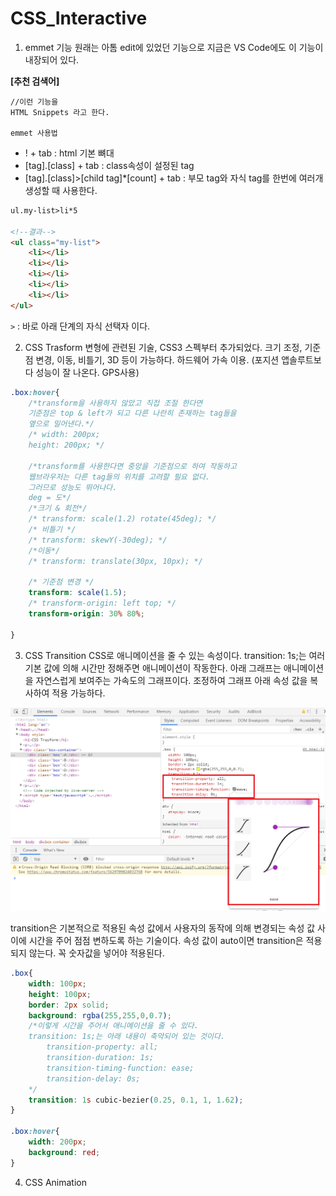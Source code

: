 CSS_Interactive
====================================================
1) emmet 기능
원래는 아톰 edit에 있었던 기능으로 지금은 VS Code에도 이 기능이 내장되어 있다.

**[추천 검색어]**
```
//이런 기능을
HTML Snippets 라고 한다.

emmet 사용법
```

- ! + tab : html 기본 뼈대
- [tag].[class] + tab : class속성이 설정된 tag
- [tag].[class]>[child tag]*[count] + tab : 부모 tag와 자식 tag를 한번에 여러개 생성할 때 사용한다.
```html
ul.my-list>li*5

<!--결과-->
<ul class="my-list">
    <li></li>
    <li></li>
    <li></li>
    <li></li>
    <li></li>
</ul>

```
`>` : 바로 아래 단계의 자식 선택자 이다.

2) CSS Trasform
변형에 관련된 기술, CSS3 스펙부터 추가되었다. 크기 조정, 기준점 변경, 이동, 비틀기, 3D 등이 가능하다. 하드웨어 가속 이용. (포지션 앱솔루트보다 성능이 잘 나온다. GPS사용)
```css
.box:hover{
    /*transform을 사용하지 않았고 직접 조절 한다면
    기준점은 top & left가 되고 다른 나란히 존재하는 tag들을
    옆으로 밀어낸다.*/
    /* width: 200px;
    height: 200px; */

    /*transform를 사용한다면 중앙을 기준점으로 하여 작동하고 
    웹브라우저는 다른 tag들의 위치를 고려할 필요 없다.
    그러므로 성능도 뛰어나다.
    deg = 도*/
    /*크기 & 회전*/
    /* transform: scale(1.2) rotate(45deg); */
    /* 비틀기 */
    /* transform: skewY(-30deg); */
    /*이동*/
    /* transform: translate(30px, 10px); */

    /* 기준점 변경 */
    transform: scale(1.5);
    /* transform-origin: left top; */
    transform-origin: 30% 80%;

}
```
3) CSS Transition
CSS로 애니메이션을 줄 수 있는 속성이다.
transition: 1s;는 여러 기본 값에 의해 시간만 정해주면 애니메이션이 작동한다.
아래 그래프는 애니메이션을 자연스럽게 보여주는 가속도의 그래프이다. 조정하여 그래프 아래 속성 값을 복사하여 적용 가능하다.
<img src="./image/51.png">

transition은 기본적으로 적용된 속성 값에서 사용자의 동작에 의해 변경되는 속성 값 사이에 시간을 주어 점점 변하도록 하는 기술이다.
속성 값이 auto이면 transition은 적용되지 않는다. 꼭 숫자값을 넣어야 적용된다.
```css
.box{
    width: 100px;
    height: 100px;
    border: 2px solid;
    background: rgba(255,255,0,0.7);
    /*이렇게 시간을 주어서 애니메이션을 줄 수 있다.
    transition: 1s;는 아래 내용이 축약되어 있는 것이다.
        transition-property: all;
        transition-duration: 1s;
        transition-timing-function: ease;
        transition-delay: 0s;
    */
    transition: 1s cubic-bezier(0.25, 0.1, 1, 1.62);
}

.box:hover{
    width: 200px;
    background: red;
}
```

4) CSS Animation
